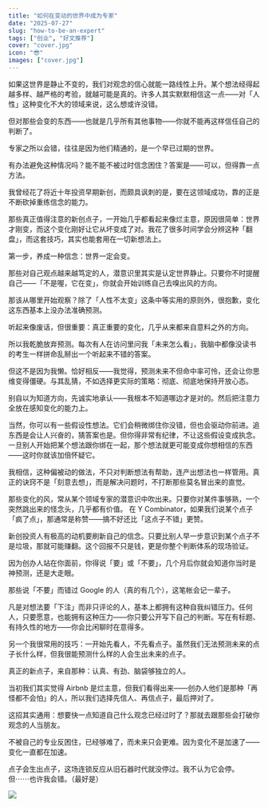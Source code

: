 ```yaml
---
title: "如何在变动的世界中成为专家"
date: "2025-07-27"
slug: "how-to-be-an-expert"
tags: ["创业", "好文推荐"]
cover: "cover.jpg"
icon: "😎"
images: ["cover.jpg"]
---
```

如果这世界是静止不变的，我们对观念的信心就能一路线性上升。某个想法经得起越多样、越严格的考验，就越可能是真的。许多人其实默默相信这一点——对「人性」这种变化不大的领域来说，这么想或许没错。



但对那些会变的东西——也就是几乎所有其他事物——你就不能再这样信任自己的判断了。



专家之所以会错，往往是因为他们精通的，是一个早已过期的世界。



有办法避免这种情况吗？能不能不被过时信念困住？答案是——可以，但得靠一点方法。



我曾经花了将近十年投资早期新创，而颇具讽刺的是，要在这领域成功，靠的正是不断砍掉重练信念的能力。



那些真正值得注意的新创点子，一开始几乎都看起来像烂主意，原因很简单：世界才刚变，而这个变化刚好让它从坏变成了对。我花了很多时间学会分辨这种「翻盘」，而这套技巧，其实也能套用在一切新想法上。



第一步，养成一种信念：世界一定会变。



那些对自己观点越来越笃定的人，潜意识里其实是认定世界静止。只要你不时提醒自己——「不是喔，它在变」，你就会开始训练自己去嗅出风的方向。



那该从哪里开始观察？除了「人性不太变」这条中等实用的原则外，很抱歉，变化这东西基本上没办法准确预测。



听起来像废话，但很重要：真正重要的变化，几乎从来都来自意料之外的方向。



所以我乾脆放弃预测。每次有人在访问里问我「未来怎么看」，我脑中都像没读书的考生一样拼命乱掰出一个听起来不错的答案。



但这不是因为我懒。恰好相反——我觉得，预测未来不但命中率可怜，还会让你思维变得僵硬。与其乱猜，不如选择更实际的策略：彻底、彻底地保持开放心态。



别自以为知道方向，先诚实地承认——我根本不知道哪边才是对的。然后把注意力全放在感知变化的能力上。



当然，你可以有一些假设性想法。它们会稍微绑住你没错，但也会驱动你前进。追东西是会让人兴奋的，猜答案也是。但你得非常有纪律，不让这些假设变成执念。
一旦别人开始把某个想法跟你绑在一起，那个想法就更可能变成你想相信的东西——这时你就该加倍怀疑它。



我相信，这种偏被动的做法，不只对判断想法有帮助，连产出想法也一样管用。真正的诀窍不是「刻意去想」，而是解决问题时，不打断那些莫名冒出来的直觉。



那些变化的风，常从某个领域专家的潜意识中吹出来。只要你对某件事够熟，一个突然跳出来的怪念头，几乎都有价值。
在 Y Combinator，如果我们说某个点子「疯了点」，那通常是称赞——搞不好还比「这点子不错」更赞。



新创投资人有极高的动机要刷新自己的信念。只要比别人早一步意识到某个点子不是垃圾，那就可能赚翻。这个回报不只是钱，更是你整个判断体系的现场验证。



因为创办人站在你面前，你得说「要」或「不要」，几个月后你就会知道你当时是神预测，还是大走眼。



那些说「不要」而错过 Google 的人（真的有几个），这笔帐会记一辈子。



凡是对想法要「下注」而非只评论的人，基本上都拥有这种自我纠错压力。任何人，只要愿意，也能拥有这种压力——你只要公开写下自己的判断。写在有标题、有持久性的地方——你会比闲聊时在意得多。



另一个我很常用的技巧：一开始先看人，不先看点子。虽然我们无法预测未来的点子长什么样，但我很能预测什么样的人会生出未来的点子。



真正的新点子，来自那种：认真、有劲、脑袋够独立的人。



当初我们其实觉得 Airbnb 是烂主意，但我们看得出来——创办人他们是那种「再怪都不会怕」的人，所以我们选择先信人、再信点子，最后押对了。



这招其实通用：想要快一点知道自己什么观念已经过时了？那就去跟那些会打破你观念的人当朋友。



不被自己的专业反困住，已经够难了，而未来只会更难。因为变化不是加速了——变化一直都在加速。



点子会生出点子，这场连锁反应从旧石器时代就没停过。我不认为它会停。
但⋯⋯也许我会错。（最好是）




![](https://prod-files-secure.s3.us-west-2.amazonaws.com/112d0858-5090-4d34-a606-b75eb8d65fd2/46476355-9cf3-4e99-9b7a-3531bc426380/1000202064.png?X-Amz-Algorithm=AWS4-HMAC-SHA256&X-Amz-Content-Sha256=UNSIGNED-PAYLOAD&X-Amz-Credential=ASIAZI2LB4666UCRCAYC%2F20250816%2Fus-west-2%2Fs3%2Faws4_request&X-Amz-Date=20250816T143302Z&X-Amz-Expires=3600&X-Amz-Security-Token=IQoJb3JpZ2luX2VjEC0aCXVzLXdlc3QtMiJHMEUCIQCCw4A8pYGcwqY%2BJlxP1aYn%2Femn4OG4qyg5DzGK6MzfKwIgJkEK%2BJCOlfWI%2BCb3Slb9k1TIZnCZuaOQjfeoW9zTcNEq%2FwMIdhAAGgw2Mzc0MjMxODM4MDUiDM%2FY4nkCN652%2BBL41CrcA%2BAIqKK9innkdRneqmcNhLVI2vr6Jq%2FYMH9wGAQAQH4eEmuC%2FC8%2F07d6ymxDw3YH%2Ff60Gyb2iZSPYA9mVFABh%2FxN8caiPw74spRIPMtv28Mc8sXStJUGPP2dXi%2B8cm0T5rHP1ARwAvrxq4ZHWB314Ku5AHdNsEpP3zszxGBrlRceC3yiY0RGLtQd47gXw8G2%2BqzAqDnvgeF3C7vfYfLGNKBacXhImXy3UFSy%2BxkSdhrj7y6HG%2B%2Bmuh%2FJTL0IXH2cXTjBdG76v6ddEfyYpYde%2FJMbe4OYhsSAt1jvVaznnp37WGaE8%2FwoIYsNsEP%2B43IQgnZ1jsUHtrm1B5wMous7IICuuWei94bMxvtQpWbPrD0Iwbk0zTRdcvccnjB0roKR8VMyrSzyQ0Oto9JEA7Cd3pDhy2N%2FM0UBdcDN9RA%2B0K9Bo1xq1f0qdqi%2F1aiu1cPIDWG3wUysRgdcP6XJlaVREv1YdG4%2Fy3CF%2F0cNNtT%2FS4K2ODkK53oELg8iSww3HgwyBPdXxvBP2gQovW%2FpBipD73IsndkLnKjaWGFC7TE2vOhfvmlFIlqmWpMv6CD6qF%2B2bkuWx8lAUgePbOOpnCk3lGDwysaTrZuqU83fe2rqvyNiiEsSFez4xb4AdT0iMKj%2BgcUGOqUBsak7SpCXrmV6sb426WCE4%2BIedEU2IikLb18v6t4KZepHBi7eAVgnmF47ZVnRXh9zifStaB0v0QFdKJtwvDA7%2BUnN5ztjfmUEai3pP02GTT85j%2FGOoXpM68AibtXHdcc2QZViRNKCg2WbwZ6GmUvTDH6ISP5CGLZWrC8Mwx9h9jWXq6ckE2iQaQclwOJVtsq224ZbD%2BBYkBdAzKLSuMG5A0UqdEGE&X-Amz-Signature=0e473180915beab5d2b9f019e8a5a4b404cd3c99958e58382b502b6918338363&X-Amz-SignedHeaders=host&x-amz-checksum-mode=ENABLED&x-id=GetObject)

